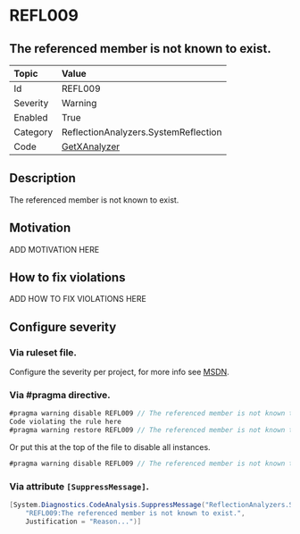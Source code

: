 # REFL009
## The referenced member is not known to exist.

| Topic    | Value
| :--      | :--
| Id       | REFL009
| Severity | Warning
| Enabled  | True
| Category | ReflectionAnalyzers.SystemReflection
| Code     | [GetXAnalyzer](https://github.com/DotNetAnalyzers/ReflectionAnalyzers/blob/master/ReflectionAnalyzers/NodeAnalzers/GetXAnalyzer.cs)

## Description

The referenced member is not known to exist.

## Motivation

ADD MOTIVATION HERE

## How to fix violations

ADD HOW TO FIX VIOLATIONS HERE

<!-- start generated config severity -->
## Configure severity

### Via ruleset file.

Configure the severity per project, for more info see [MSDN](https://msdn.microsoft.com/en-us/library/dd264949.aspx).

### Via #pragma directive.
```C#
#pragma warning disable REFL009 // The referenced member is not known to exist.
Code violating the rule here
#pragma warning restore REFL009 // The referenced member is not known to exist.
```

Or put this at the top of the file to disable all instances.
```C#
#pragma warning disable REFL009 // The referenced member is not known to exist.
```

### Via attribute `[SuppressMessage]`.

```C#
[System.Diagnostics.CodeAnalysis.SuppressMessage("ReflectionAnalyzers.SystemReflection", 
    "REFL009:The referenced member is not known to exist.", 
    Justification = "Reason...")]
```
<!-- end generated config severity -->